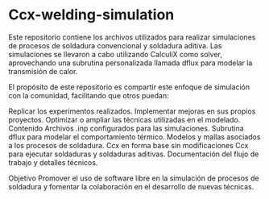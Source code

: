 # Ccx-welding-simulation
Este repositorio contiene los archivos utilizados para realizar simulaciones de procesos de soldadura convencional y soldadura aditiva. Las simulaciones se llevaron a cabo utilizando CalculiX como solver, aprovechando una subrutina personalizada llamada dflux para modelar la transmisión de calor.

El propósito de este repositorio es compartir este enfoque de simulación con la comunidad, facilitando que otros puedan:

Replicar los experimentos realizados.
Implementar mejoras en sus propios proyectos.
Optimizar o ampliar las técnicas utilizadas en el modelado.
Contenido
Archivos .inp configurados para las simulaciones.
Subrutina dflux para modelar el comportamiento térmico.
Modelos y mallas asociados a los procesos de soldadura.
Ccx en forma base sin modificaciones
Ccx para ejecutar soldaduras y soldaduras aditivas.
Documentación del flujo de trabajo y detalles técnicos.


Objetivo
Promover el uso de software libre en la simulación de procesos de soldadura y fomentar la colaboración en el desarrollo de nuevas técnicas.
